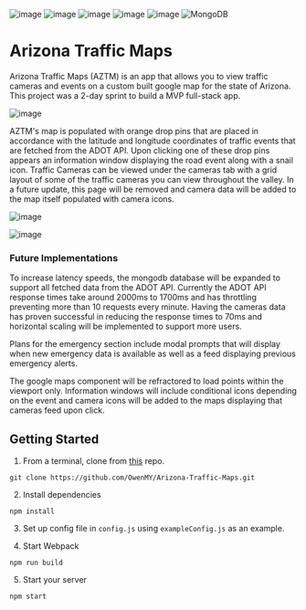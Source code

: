 ![image](https://img.shields.io/badge/JavaScript-323330?style=for-the-badge&logo=javascript&logoColor=F7DF1E) ![image](https://img.shields.io/badge/React-20232A?style=for-the-badge&logo=react&logoColor=61DAFB) ![image](https://img.shields.io/badge/CSS3-1572B6?style=for-the-badge&logo=css3&logoColor=white) ![image](https://img.shields.io/badge/HTML5-E34F26?style=for-the-badge&logo=html5&logoColor=white) ![image](https://img.shields.io/badge/Express.js-000000?style=for-the-badge&logo=express&logoColor=white) ![MongoDB](https://img.shields.io/badge/MongoDB-%234ea94b.svg?style=for-the-badge&logo=mongodb&logoColor=white)

# Arizona Traffic Maps
Arizona Traffic Maps (AZTM) is an app that allows you to view traffic cameras and events on a custom built google map for the state of Arizona. This project was a 2-day sprint to build a MVP full-stack app.

![image](https://lh3.googleusercontent.com/8vx06nJxucGnL_10P1MaSZkHpWRFNE-LOJ4ZU5JVzSfwCZEsQ21607gtTQQtoKehxOrufXAJNUBiDyLjymsmBOZ9-qv2tTkzs7T-1h9qrVUx9RRVSEj6Kn6kwnoKZY83ANLQPagpMA=w2400)

AZTM's map is populated with orange drop pins that are placed in accordance with the latitude and longitude coordinates of traffic events that are fetched from the ADOT API. Upon clicking one of these drop pins appears an information window displaying the road event along with a snail icon.  Traffic Cameras can be viewed under the cameras tab with a grid layout of some of the traffic cameras you can view throughout the valley. In a future update, this page will be removed and camera data will be added to the map itself populated with camera icons.  

![image](https://lh3.googleusercontent.com/dGpPPGPNsH0PLOZ0HK3GjCxOBQueY1lY8O7FgZyRvJC3aiTpV-mKuTT7uc4MC2oNkHDshYWjxiEpYT9BKQq_HHMA0r4OjFsLkn8hmsIepX2z3mZJk82csFRn1rEDzjh7_sY4VQaXqA=w2400)

![image](https://lh3.googleusercontent.com/u13JWK3EF4aPjr6-i0nDI-toDSg30lwJ1PP26kuFwegQT2LScDveBt0z_4dq0G3l33ar8bVlPzY08ZLg87LXAO2AuT8TA1nia-ovbbHfrvFMXDIDDfsU8TD3e1G9NI1R9KZaN_xtEQ=w2400)

### Future Implementations
To increase latency speeds, the mongodb database will be expanded to support all fetched data from the ADOT API.  Currently the ADOT API response times take around 2000ms to 1700ms and has throttling preventing more than 10 requests every minute. Having the cameras data has proven successful in reducing the response times to 70ms and horizontal scaling will be implemented to support more users.

Plans for the emergency section include modal prompts that will display when new emergency data is available as well as a feed displaying previous emergency alerts.

The google maps component will be refractored to load points within the viewport only. Information windows will include conditional icons depending on the event and camera icons will be added to the maps displaying that cameras feed upon click.


## Getting Started
1. From a terminal, clone from [this](https://github.com/OwenMY/Arizona-Traffic-Maps.git) repo.
```
git clone https://github.com/OwenMY/Arizona-Traffic-Maps.git
```
2. Install dependencies
```
npm install
```

3. Set up config file in `config.js` using `exampleConfig.js` as an example.

4. Start Webpack
```
npm run build
```
5. Start your server
```
npm start
```
